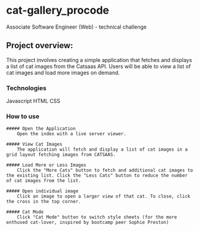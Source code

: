 # cat-gallery_procode
Associate Software Engineer (Web) - technical challenge

## Project overview:
This project involves creating a simple application that fetches and displays a list of cat images from the Catsaas API. Users will be able to view a list of cat images and load more images on demand.

### Technologies
Javascript
HTML
CSS

### How to use

    ##### Open the Application
        Open the index with a live server viewer.

    ##### View Cat Images
        The application will fetch and display a list of cat images in a grid layout fetching images from CATSAAS.

    ##### Load More or Less Images
        Click the "More Cats" button to fetch and additional cat images to the existing list. Click the "Less Cats" button to reduce the number of cat images from the list.

    ##### Open individual image
        Click an image to open a larger view of that cat. To close, click the cross in the top corner.

    ##### Cat Mode
        Click "Cat Mode" button to switch style sheets (for the more enthused cat-lover, inspired by bootcamp peer Sophie Preston)
        